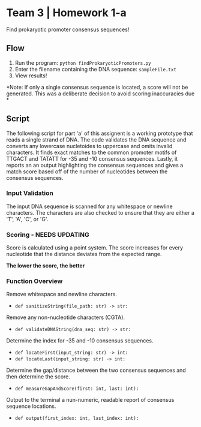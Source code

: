 # Team 3 | Homework 1-a
Find prokaryotic promoter consensus sequences!
## Flow
1. Run the program:
`python findProkaryoticPromoters.py`
2. Enter the filename containing the DNA sequence:
`sampleFile.txt`
3. View results!

*Note: If only a single consensus sequence is located, a score will not be generated. This was a deliberate decision to avoid scoring inaccuracies due *

## Script
The following script for part 'a' of this assignent is a working prototype that reads a single strand of DNA. The code validates the DNA sequence and converts any lowercase nucletoides to uppercase and omits invalid characters. It finds exact matches to the common promoter motifs of TTGACT and TATATT for -35 and -10 consensus sequences. Lastly, it reports an an output highlighting the consensus sequences and gives a match score based off of the number of nucleotides between the consensus sequences.

### Input Validation
The input DNA sequence is scanned for any whitespace or newline characters. The characters are also checked to ensure that they are either a 'T', 'A', 'C', or 'G'.

### Scoring - NEEDS UPDATING
Score is calculated using a point system. The score increases for every nucleotide that the distance deviates from the expected range. 

**The lower the score, the better**

### Function Overview
Remove whitespace and newline characters.
- `def sanitizeString(file_path: str) -> str:`

Remove any non-nucleotide characters (CGTA).
- `def validateDNAString(dna_seq: str) -> str:`

Determine the index for -35 and -10 consensus sequences.
- `def locateFirst(input_string: str) -> int:`
- `def locateLast(input_string: str) -> int:`

Determine the gap/distance between the two consensus sequences and then determine the score.
- `def measureGapAndScore(first: int, last: int):`

Output to the terminal a nun-numeric, readable report of consensus sequence locations.
- `def output(first_index: int, last_index: int):`

